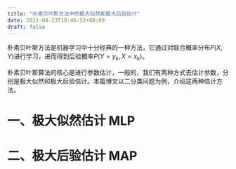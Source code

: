 ```yaml
---
title: "朴素贝叶斯方法中的极大似然和极大后验估计"
date: 2021-04-23T10:46:52+08:00
draft: false
---
```

朴素贝叶斯方法是机器学习中十分经典的一种方法，它通过对联合概率分布$P(X,Y)$进行学习，进而得到后验概率$P(Y=y_k,X=x_k)$。

朴素贝叶斯算法的核心是进行参数估计，一般的，我们有两种方式去估计参数，分别是极大似然和极大后验估计。本篇博文以二分类问题为例，介绍这两种估计方法。

# 一、极大似然估计 MLP

# 二、极大后验估计 MAP